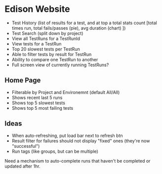 # Edison Website

* Test History (list of results for a test, and at top a total stats count [total times run, total fails/passes (pie), avg duration (chart) ])
* Test Search (split down by project)
* View all TestRuns for a TestRunId
* View tests for a TestRun
* Top 20 slowest tests per TestRun
* Able to filter tests by result for TestRun
* Ability to compare one TestRun to another
* Full screen view of currently running TestRuns?

## Home Page

* Filterable by Project and Environemnt (default All/All)
* Shows recent last 5 runs
* Shows top 5 slowest tests
* Shows top 5 most failing tests

## Ideas

* When auto-refreshing, put load bar next to refresh btn
* Result filter for failures should not display "fixed" ones (they're now "successful")
* Run tags (like groups, but can be multiple)


Need a mechanism to auto-complete runs that haven't be completed or updated after 1hr.
